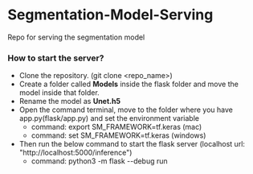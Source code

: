 # Segmentation-Model-Serving
Repo for serving the segmentation model

### How to start the server?
- Clone the repository. (git clone <repo_name>)
- Create a folder called **Models** inside the flask folder and move the model inside that folder.
- Rename the model as **Unet.h5** 
- Open the command terminal, move to the folder where you have app.py(flask/app.py) and set the environment variable
    - command: export SM_FRAMEWORK=tf.keras (mac)
    - command: set SM_FRAMEWORK=tf.keras (windows)
- Then run the below command to start the flask server (localhost url: "http://localhost:5000/inference")
    - command: python3 -m flask --debug run
